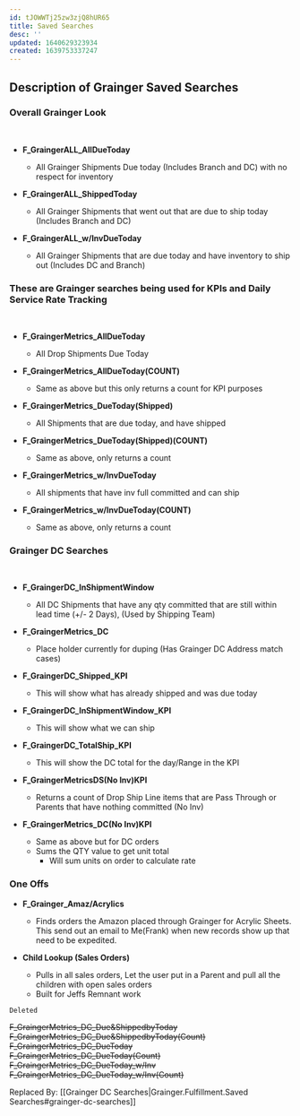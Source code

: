 ```yaml
---
id: tJOWWTj25zw3zjQ8hUR65
title: Saved Searches
desc: ''
updated: 1640629323934
created: 1639753337247
---
```

## Description of Grainger Saved Searches

### Overall Grainger Look 
<br />

- **F_GraingerALL_AllDueToday**
    - All Grainger Shipments Due today (Includes Branch and DC)
    with no respect for inventory
    
- **F_GraingerALL_ShippedToday**
    - All Grainger Shipments that went out that are due to ship today (Includes Branch and DC)

- **F_GraingerALL_w/InvDueToday**
    - All Grainger Shipments that are due today and have inventory to ship out (Includes DC and Branch)

   
### These are Grainger searches being used for KPIs and Daily Service Rate Tracking
<br />

- **F_GraingerMetrics_AllDueToday**
    - All Drop Shipments Due Today 

- **F_GraingerMetrics_AllDueToday(COUNT)**
    - Same as above but this only returns a count for KPI purposes

- **F_GraingerMetrics_DueToday(Shipped)**
    - All Shipments that are due today, and have shipped

- **F_GraingerMetrics_DueToday(Shipped)(COUNT)**
    - Same as above, only returns a count
- **F_GraingerMetrics_w/InvDueToday**
    - All shipments that have inv full committed and can ship
- **F_GraingerMetrics_w/InvDueToday(COUNT)**
    - Same as above, only returns a count


### Grainger DC Searches

<br />

- **F_GraingerDC_InShipmentWindow**
    - All DC Shipments that have any qty committed that are still within lead time (+/- 2 Days), (Used by Shipping Team)

- **F_GraingerMetrics_DC**
    - Place holder currently for duping (Has Grainger DC Address match cases)

- **F_GraingerDC_Shipped_KPI**
    - This will show what has already shipped and was due today
- **F_GraingerDC_InShipmentWindow_KPI**
    - This will show what we can ship
- **F_GraingerDC_TotalShip_KPI**
    - This will show the DC total for the day/Range in the KPI
- **F_GraingerMetricsDS(No Inv)KPI**
    - Returns a count of Drop Ship Line items that are Pass Through or Parents that have nothing committed (No Inv)
- **F_GraingerMetrics_DC(No Inv)KPI**
    -   Same as above but for DC orders
    -   Sums the QTY value to get unit total
        - Will sum units on order to calculate rate



### One Offs

- **F_Grainger_Amaz/Acrylics**
    - Finds orders the Amazon placed through Grainger for Acrylic Sheets. This send out an email to Me(Frank) when new records show up that need to be expedited.

- **Child Lookup (Sales Orders)**
    - Pulls in all sales orders, Let the user put in a Parent and pull all the children with open sales orders 
    -   Built for Jeffs Remnant work








```Deleted```
<br/>


~~F_GraingerMetrics_DC_Due&ShippedbyToday~~
~~F_GraingerMetrics_DC_Due&ShippedbyToday(Count)~~<br/>
~~F_GraingerMetrics_DC_DueToday~~<br/>
~~F_GraingerMetrics_DC_DueToday(Count)~~<br/>
~~F_GraingerMetrics_DC_DueToday_w/Inv~~<br/>
~~F_GraingerMetrics_DC_DueToday_w/Inv(Count)~~

Replaced By:
[[Grainger DC Searches|Grainger.Fulfillment.Saved Searches#grainger-dc-searches]]

 
    
